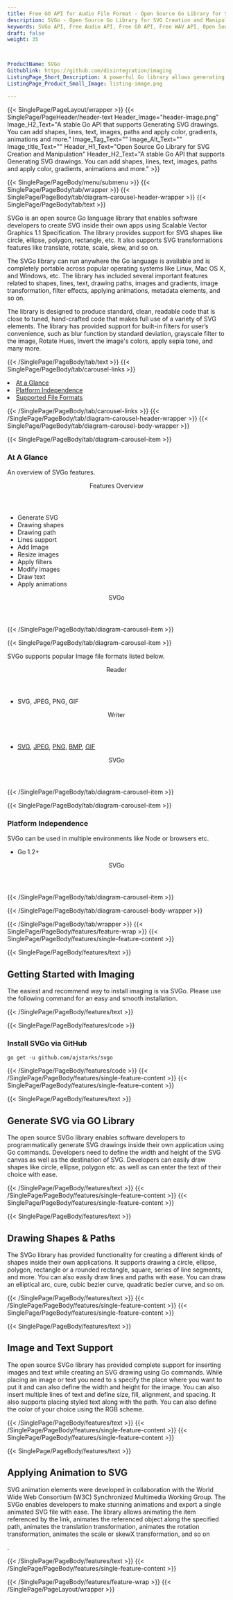 ```yaml
---
title: Free GO API for Audio File Format - Open Source Go Library for SVG Creation and Manipulation
description: SVGo - Open Source Go Library for SVG Creation and Manipulation 
keywords: SVGo API, Free Audio API, Free GO API, Free WAV API, Open Source WAV API, Free WAV GO, Random Audio API, Free Audio Processing, Audio Processing API, Open Source Audio processing, Convert Wav Free, GO Audio APIs, GO Wav API, Read Wave, Write Wave, Create Wave Forms, Automation Tracks, Change Amplitude, Waveform Tables, Waveform Synthesis, Extract Breakpoints, Stereo Panning, Open Source GO Libraries.
draft: false
weight: 35



ProductName: SVGo
Githublink: https://github.com/disintegration/imaging
ListingPage_Short_Description: A powerful Go library allows generating and processsing SVG drawings with ease.
ListingPage_Product_Small_Image: listing-image.png 

---
```


{{< SinglePage/PageLayout/wrapper >}}
{{< SinglePage/PageHeader/header-text
Header_Image="header-image.png"
Image_H2_Text="A stable Go API that supports Generating SVG drawings. You can add shapes, lines, text, images, paths and apply color, gradients, animations and more."
Image_Tag_Text=""
Image_Alt_Text=""
Image_title_Text=""
Header_H1_Text="Open Source Go Library for SVG Creation and Manipulation"
Header_H2_Text="A stable Go API that supports Generating SVG drawings. You can add shapes, lines, text, images, paths and apply color, gradients, animations and more." >}}

{{< SinglePage/PageBody/menu/submenu >}}
{{< SinglePage/PageBody/tab/wrapper >}}
{{< SinglePage/PageBody/tab/diagram-carousel-header-wrapper >}}
{{< SinglePage/PageBody/tab/text >}}



<p>SVGo is an open source Go language library that enables software developers to create SVG inside their own apps using Scalable Vector Graphics 1.1 Specification. The library provides support for SVG shapes like circle, ellipse, polygon, rectangle, etc. It also supports SVG transformations features like translate, rotate, scale, skew, and so on.</p>
<p>The SVGo library can run anywhere the Go language is available and is completely portable across popular operating systems like Linux, Mac OS X, and Windows, etc. The library has included several important features related to shapes, lines, text, drawing paths, images and gradients, image transformation, filter effects, applying animations, metadata elements, and so on.</p>
<p>The library is designed to produce standard, clean, readable code that is close to tuned, hand-crafted code that makes full use of a variety of SVG elements. The library has provided support for built-in filters for user’s convenience, such as blur function by standard deviation, grayscale filter to the image, Rotate Hues, Invert the image's colors, apply sepia tone, and many more.</p>

{{< /SinglePage/PageBody/tab/text >}}
{{< SinglePage/PageBody/tab/carousel-links >}}

<li data-target="#diagramcarousel" data-slide-to="0"><a href="#">At a Glance</a></li>
<li data-target="#diagramcarousel" data-slide-to="2"><a href="#">Platform Independence</a></li>
<li data-target="#diagramcarousel" data-slide-to="1"><a class="activetab" href="#">Supported File Formats</a></li>


{{< /SinglePage/PageBody/tab/carousel-links >}}
{{< /SinglePage/PageBody/tab/diagram-carousel-header-wrapper >}}
{{< SinglePage/PageBody/tab/diagram-carousel-body-wrapper >}}

{{< SinglePage/PageBody/tab/diagram-carousel-item >}}
<h3>At A Glance</h3>
<p>An overview of SVGo features.</p>
<div class="diagram1 d1-poi">
<div class="d1-row">
<div class="d1-col d1-right"><header>Features Overview</header>
<ul>
<li>Generate SVG</li>
<li>Drawing shapes</li>
<li>Drawing path</li>
<li>Lines support</li>
<li>Add Image</li>
<li>Resize images</li>
<li>Apply filters</li>
<li>Modify images</li>
<li>Draw text</li>
<li>Apply animations</li>
</ul>
</div>
</div>
<div class="d1-logo" style="border: none;"><header>SVGo</header><footer><small></small></footer></div>
<!--/logo--></div>
<!--/diagram1-->
{{< /SinglePage/PageBody/tab/diagram-carousel-item >}}

{{< SinglePage/PageBody/tab/diagram-carousel-item >}}
<p>SVGo supports popular Image file formats listed below.</p>
<div class="diagram1 d2 d1-poi">
<div class="d1-row">
<div class="d1-col d1-left"><header><i class="fa fa-arrows-v"> </i> Reader</header>
<ul>
<li> SVG, JPEG, PNG, GIF</li>
</ul>
</div>
<!--/left-->
<div class="d1-col d1-right"><header><i class="fa fa-long-arrow-down"> </i> Writer</header>
<ul>
<li><a href="https://docs.fileformat.com/page-description-language/svg/">SVG</a>, <a href="https://docs.fileformat.com/image/jpeg/">JPEG</a>, <a href="https://docs.fileformat.com/image/png/">PNG</a>, <a href="https://docs.fileformat.com/image/bmp/">BMP</a>, <a href="https://docs.fileformat.com/image/gif/">GIF</a></li>
</ul>
</div>
<!--/right--></div>
<!--/row-->
<div class="d1-logo" style="border: none;"><header>SVGo</header><footer><small></small></footer></div>
<!--/logo--></div>
<!--/diagram2-->
{{< /SinglePage/PageBody/tab/diagram-carousel-item >}}

{{< SinglePage/PageBody/tab/diagram-carousel-item >}}
<h3>Platform Independence</h3>
<p>SVGo can be used in multiple environments like Node or browsers etc.</p>
<div class="diagram1 d1-poi">
<div class="d1-row">
<div class="d1-col d1-right">
<ul>
<li>Go 1.2+</li>
</ul>
</div>
<!--/right--></div>
<!--/row-->
<div class="d1-logo" style="border: none;"><header>SVGo</header><footer><small></small></footer></div>
<!--/logo--></div>
<!--/diagram2 -->
{{< /SinglePage/PageBody/tab/diagram-carousel-item >}}

{{< /SinglePage/PageBody/tab/diagram-carousel-body-wrapper >}}

{{< /SinglePage/PageBody/tab/wrapper >}}
{{< SinglePage/PageBody/features/feature-wrap >}}
{{< SinglePage/PageBody/features/single-feature-content >}}

{{< SinglePage/PageBody/features/text >}}
<h2 class="h2title">Getting Started with Imaging</h2>
<p>The easiest and recommend way to install imaging is via SVGo. Please use the following command for an easy and smooth installation.</p>
{{< /SinglePage/PageBody/features/text >}}

{{< SinglePage/PageBody/features/code >}}
<h3><strong>Install SVGo via GitHub</strong></h3>
<pre><code class="html">go get -u github.com/ajstarks/svgo</code></pre>


{{< /SinglePage/PageBody/features/code >}}
{{< /SinglePage/PageBody/features/single-feature-content >}}
{{< SinglePage/PageBody/features/single-feature-content >}}

{{< SinglePage/PageBody/features/text >}}
<h2 class="h2title">Generate SVG via GO Library</h2>
<p>The open source SVGo library enables software developers to programmatically generate SVG drawings inside their own application using Go commands. Developers need to define the width and height of the SVG canvas as well as the destination of SVG. Developers can easily draw shapes like circle, ellipse, polygon etc. as well as can enter the text of their choice with ease.</p>

{{< /SinglePage/PageBody/features/text >}}
{{< /SinglePage/PageBody/features/single-feature-content >}}
{{< SinglePage/PageBody/features/single-feature-content >}}

{{< SinglePage/PageBody/features/text >}}
<h2 class="h2title">Drawing Shapes & Paths</h2>
<p>The SVGo library has provided functionality for creating a different kinds of shapes inside their own applications. It supports drawing a circle, ellipse, polygon, rectangle or a rounded rectangle, square, series of line segments, and more. You can also easily draw lines and paths with ease. You can draw an elliptical arc, cure, cubic bezier curve, quadratic bezier curve, and so on.</p>

{{< /SinglePage/PageBody/features/text >}}
{{< /SinglePage/PageBody/features/single-feature-content >}}
{{< SinglePage/PageBody/features/single-feature-content >}}

{{< SinglePage/PageBody/features/text >}}
<h2 class="h2title">Image and Text Support</h2>
<p>The open source SVGo library has provided complete support for inserting images and text while creating an SVG drawing using Go commands. While placing an image or text you need to s specify the place where you want to put it and can also define the width and height for the image. You can also insert multiple lines of text and define size, fill, alignment, and spacing. It also supports placing styled text along with the path. You can also define the color of your choice using the RGB scheme.</p>

{{< /SinglePage/PageBody/features/text >}}
{{< /SinglePage/PageBody/features/single-feature-content >}}
{{< SinglePage/PageBody/features/single-feature-content >}}

{{< SinglePage/PageBody/features/text >}}
<h2 class="h2title">Applying Animation to SVG</h2>
<p>SVG animation elements were developed in collaboration with the World Wide Web Consortium (W3C) Synchronized Multimedia Working Group. <span class="acopre">The </span>SVGo enables <span class="acopre">developers to make stunning animations and export a single animated SVG file with ease. The library allows animating</span> the item referenced by the link, animates the referenced object along the specified path, animates the translation transformation, animates the rotation transformation, animates the scale or skewX transformation, and so on</p>
<p>.</p>

{{< /SinglePage/PageBody/features/text >}}
{{< /SinglePage/PageBody/features/single-feature-content >}}

{{< /SinglePage/PageBody/features/feature-wrap >}}
{{< /SinglePage/PageLayout/wrapper >}}